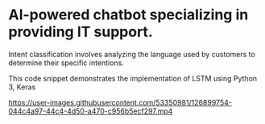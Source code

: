 # AI-powered chatbot specializing in providing IT support.

Intent classification involves analyzing the language used by customers to determine their specific intentions. 

This code snippet demonstrates the implementation of LSTM using Python 3, Keras 

https://user-images.githubusercontent.com/53350981/126899754-044c4a97-44c4-4d50-a470-c956b5ecf297.mp4



 
